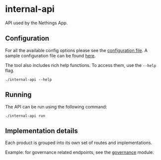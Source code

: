 # internal-api
API used by the Nethings App. 

## Configuration
For all the available config options please see the [configuration file](./config-generated.yml). A sample configuration
file can be found [here](./config-sample.yml).

The tool also includes rich help functions. To access them, use the `--help` flag.

```shell
./internal-api --help
```

## Running
The API can be run using the following command:
```shell
./internal-api run
```

## Implementation details
Each product is grouped into its own set of routes and implementations.

Example: for governance related endpoints, see the [governance](./governance) module.

